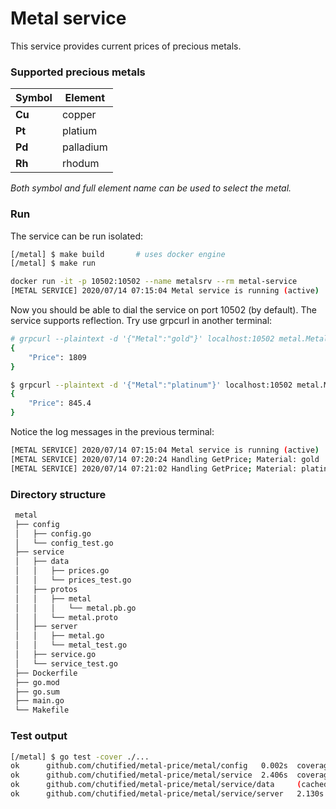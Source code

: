 # Metal service
This service provides current prices of precious metals.

### Supported precious metals
| **Symbol** | **Element** |
|------------|-------------|
| **Cu**  | copper | | **Ag**  | silver | | **Au**  | gold |
| **Pt**  | platium |
| **Pd**  | palladium |
| **Rh**  | rhodum |

*Both symbol and full element name can be used to select the metal.*


### Run
The service can  be run isolated:
```bash
[/metal] $ make build       # uses docker engine
[/metal] $ make run

docker run -it -p 10502:10502 --name metalsrv --rm metal-service
[METAL SERVICE] 2020/07/14 07:15:04 Metal service is running (active)
```

Now you should be able to dial the service on port 10502 (by default). The service supports reflection. Try use grpcurl in another terminal:
```bash
# grpcurl --plaintext -d '{"Metal":"gold"}' localhost:10502 metal.Metal.GetPrice
{
    "Price": 1809
}

$ grpcurl --plaintext -d '{"Metal":"platinum"}' localhost:10502 metal.Metal.GetPrice
{
    "Price": 845.4
}
```

Notice the log messages in the previous terminal:
```bash
[METAL SERVICE] 2020/07/14 07:15:04 Metal service is running (active)
[METAL SERVICE] 2020/07/14 07:20:24 Handling GetPrice; Material: gold
[METAL SERVICE] 2020/07/14 07:21:02 Handling GetPrice; Material: platinum
```

### Directory structure
```bash
 metal
 ├── config
 │   ├── config.go
 │   └── config_test.go
 ├── service
 │   ├── data
 │   │   ├── prices.go
 │   │   └── prices_test.go
 │   ├── protos
 │   │   ├── metal
 │   │   │   └── metal.pb.go
 │   │   └── metal.proto
 │   ├── server
 │   │   ├── metal.go
 │   │   └── metal_test.go
 │   ├── service.go
 │   └── service_test.go
 ├── Dockerfile
 ├── go.mod
 ├── go.sum
 ├── main.go
 └── Makefile
```

### Test output
```bash
[/metal] $ go test -cover ./...
ok      github.com/chutified/metal-price/metal/config   0.002s  coverage: 100.0% of statements
ok      github.com/chutified/metal-price/metal/service  2.406s  coverage: 100.0% of statements
ok      github.com/chutified/metal-price/metal/service/data     (cached)        coverage: 89.5% of statements
ok      github.com/chutified/metal-price/metal/service/server   2.130s  coverage: 100.0% of statements
```
